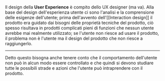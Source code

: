 Il design della **User Experience** è compito dello UX designer (ma va).
Alla base del design dell'esperienza utente ci sono l'analisi e la comprensione delle esigenze dell'utente; prima dell'avvento dell'[[Interaction design]] il prodotto era guidato dai bisogni delle proprietà tecniche del prodotto, ciò spesso risultava in prodotti complicati pieni di funzioni che nessun utente avrebbe mai realmente utilizzato; se l'utente non riesce ad usare il prodotto, il problema non è l'utente ma il design del prodotto che non riesce a raggiungerlo.
***
Detto questo bisogna anche tenere conto che il comportamento dell'utente non può in alcun modo essere controllato e che quindi si devono studiare tutte le possibili strade e azioni che l'utente può intraprendere con il prodotto.
